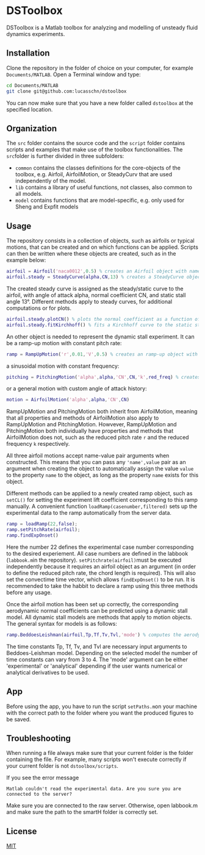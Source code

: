 # DSToolbox

DSToolbox is a Matlab toolbox for analyzing and modelling of unsteady fluid dynamics experiments.

## Installation

Clone the repository in the folder of choice on your computer, for example `Documents/MATLAB`. Open a Terminal window and type:

```bash
cd Documents/MATLAB
git clone git@github.com:lucasschn/dstoolbox
```
You can now make sure that you have a new folder called `dstoolbox` at the specified location. 

## Organization 

The `src` folder contains the source code and the `script` folder contains scripts and examples that make use of the toolbox functionalities. The `src`folder is further divided in three subfolders: 
- `common` contains the classes definitions for the core-objects of the toolbox, e.g. Airfoil, AirfoilMotion, or SteadyCurv that are used independently of the model. 
- `lib` contains a library of useful functions, not classes, also common to all models.
- `model` contains functions that are model-specific, e.g. only used for Sheng and Expfit models


## Usage

The repository consists in a collection of objects, such as airfoils or typical motions, that can be created and on which functions can be applied. Scripts can then be written where these objects are created, such as in the example below: 

```matlab
airfoil = Airfoil('naca0012',0.5) % creates an Airfoil object with name naca0012 and 0.5m chord length
airfoil.steady = SteadyCurve(alpha,CN,13) % creates a SteadyCurve object
```
The created steady curve is assigned as the steady/static curve to the airfoil, with angle of attack alpha, normal coefficient CN, and static stall angle 13°. Different methods apply to steady curves, for additional computations or for plots. 

```matlab
airfoil.steady.plotCN() % plots the normal coefficient as a function of the AoA
airfoil.steady.fitKirchhoff() % fits a Kirchhoff curve to the static stall curve
```

An other object is needed to represent the dynamic stall experiment. It can be a ramp-up motion with constant pitch rate: 

```matlab
ramp = RampUpMotion('r',0.01,'V',0.5) % creates an ramp-up object with reduced pitch rate 0.01 and incoming flow velocity 0.5m/s.
```

a sinusoidal motion with constant frequency:
```matlab
pitching = PitchingMotion('alpha',alpha,'CN',CN,'k',red_freq) % creates a pitching motion object with angle of attack vector alpha, normal coefficient CN and reduced frequency red_freq.
```

or a general motion with custom angle of attack history:

```matlab
motion = AirfoilMotion('alpha',alpha,'CN',CN)
```
RampUpMotion and PitchingMotion both inherit from AirfoilMotion, meaning that all properties and methods of AirfoilMotion also apply to RampUpMotion and PitchingMotion. Howvever, RampUpMotion and PitchingMotion both individually have properties and methods that AirfoilMotion does not, such as the reduced pitch rate `r` and the reduced frequency `k` respectively. 

All three airfoil motions accept name-value pair arguments when constructed. This means that you can pass any `'name',value` pair as an argument when creating the object to automatically assign the value `value` to the property `name` to the object, as long as the property `name` exists for this object. 

Different methods can be applied to a newly created ramp object, such as `setCL()` for setting the experiment lift coefficient corresponding to this ramp manually. A convenient function `loadRamp(casenumber,filtered)` sets up the experimental data to the ramp automatically from the server data. 

```matlab
ramp = loadRamp(22,false);
ramp.setPitchRate(airfoil);
ramp.findExpOnset()
```

Here the number 22 defines the experimental case number corresponding to the desired experiement. All case numbers are defined in the labbook (`labbook.m`in the repository). `setPitchrate(airfoil)`must be executed independently because it requires an airfoil object as an argument (in order to define the reduced pitch rate, the chord length is required). This will also set the convectime time vector, which allows `findExpOnset()` to be run. It is recommended to take the habbit to declare a ramp using this three methods before any usage. 

Once the airfoil motion has been set up correctly, the corresponding aerodynamic normal coefficients can be predicted using a dynamic stall model. All dynamic stall models are methods that apply to motion objects. The general syntax for models is as follows: 

```matlab
ramp.BeddoesLeishman(airfoil,Tp,Tf,Tv,Tvl,'mode') % computes the aerodynamic loading experienced by an airfoil object describing the motion described by ramp
```
The time constants Tp, Tf, Tv, and Tvl are necessary input arguments to Beddoes-Leishman model. Depending on the selected model the number of time constants can vary from 3 to 4. The 'mode' argument can be either 'experimental' or 'analytical' depending if the user wants numerical or analytical derivatives to be used. 

## App

Before using the app, you have to run the script `setPaths.m`on your machine with the correct path to the folder where you want the produced figures to be saved.

## Troubleshooting

When running a file always make sure that your current folder is the folder containing the file. For example, many scripts won't execute correctly if your current folder is not `dstoolbox/scripts`.


If you see the error message

```
Matlab couldn't read the experimental data. Are you sure you are connected to the server?
```

Make sure you are connected to the raw server. Otherwise, open labbook.m and make sure the path to the smartH folder is correctly set. 


## License
[MIT](https://choosealicense.com/licenses/mit/)
